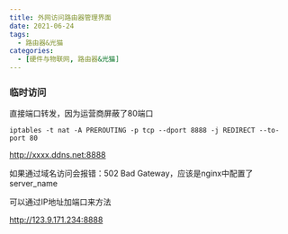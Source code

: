 ```yaml
---
title: 外网访问路由器管理界面
date: 2021-06-24
tags: 
  - 路由器&光猫
categories:
  - [硬件与物联网, 路由器&光猫]
---
```


### 临时访问


直接端口转发，因为运营商屏蔽了80端口

```
iptables -t nat -A PREROUTING -p tcp --dport 8888 -j REDIRECT --to-port 80

```

http://xxxx.ddns.net:8888

如果通过域名访问会报错：502 Bad Gateway，应该是nginx中配置了server_name  


可以通过IP地址加端口来方法

http://123.9.171.234:8888


